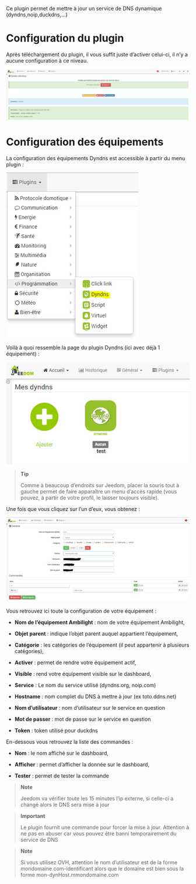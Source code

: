 Ce plugin permet de mettre à jour un service de DNS dynamique
(dyndns,noip,duckdns,…​)

Configuration du plugin 
=======================

Après téléchargement du plugin, il vous suffit juste d’activer celui-ci,
il n’y a aucune configuration à ce niveau.

![dyndns](./images/dyndns.PNG)

Configuration des équipements 
=============================

La configuration des équipements Dyndns est accessible à partir du menu
plugin :

![dyndns2](./images/dyndns2.PNG)

Voilà à quoi ressemble la page du plugin Dyndns (ici avec déjà 1
équipement) :

![dyndns3](./images/dyndns3.PNG)

> **Tip**
>
> Comme à beaucoup d’endroits sur Jeedom, placer la souris tout à gauche
> permet de faire apparaître un menu d’accès rapide (vous pouvez, à
> partir de votre profil, le laisser toujours visible).

Une fois que vous cliquez sur l’un d’eux, vous obtenez :

![dyndns4](./images/dyndns4.PNG)

Vous retrouvez ici toute la configuration de votre équipement :

-   **Nom de l’équipement Ambilight** : nom de votre équipement
    Ambilight,

-   **Objet parent** : indique l’objet parent auquel appartient
    l’équipement,

-   **Catégorie** : les catégories de l’équipement (il peut appartenir à
    plusieurs catégories),

-   **Activer** : permet de rendre votre équipement actif,

-   **Visible** : rend votre équipement visible sur le dashboard,

-   **Service** : Le nom du service utilisé (dyndns.org, noip.com)

-   **Hostname** : nom complet du DNS à mettre à jour (ex toto.ddns.net)

-   **Nom d’utilisateur** : nom d’utilisateur sur le service en question

-   **Mot de passer** : mot de passe sur le service en question

-   **Token** : token utilisé pour duckdns

En-dessous vous retrouvez la liste des commandes :

-   **Nom** : le nom affiché sur le dashboard,

-   **Afficher** : permet d’afficher la donnée sur le dashboard,

-   **Tester** : permet de tester la commande

> **Note**
>
> Jeedom va vérifier toute les 15 minutes l’ip externe, si celle-ci a
> changé alors le DNS sera mise à jour

> **Important**
>
> Le plugin fournit une commande pour forcer la mise à jour. Attention à
> ne pas en abuser car vous pouvez être banni temporairement du service
> de DNS

> **Note**
>
> Si vous utilisez OVH, attention le nom d’utilisateur est de la forme
> mondomaine.com-identificant alors que le domaine est bien sous la
> forme mon-dynHost.mmondomaine.com
